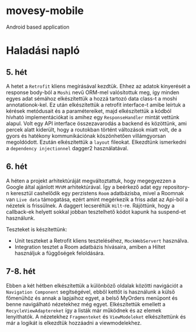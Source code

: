# movesy-mobile

Android based application


# Haladási napló

## 5. hét

A hetet a ```Retrofit``` kliens megírásával kezdtük. Ehhez az adatok kinyerését a response body-ból a ```Moshi``` nevű ORM-mel valósítottuk meg, így minden egyes adat sémához elkészítettük a hozzá tartozó data class-t a moshi annotationok-kel.
Ez után elkészítettük a retrofit interface-t amibe leírtuk a kérések metódusait és a paramétereiket, majd elkészítettük a kódból hívható implementációkat is amihez egy ```ResponseHandler``` mintát vettünk alapul.
Volt egy API interface összezavarodás a backend és közöttünk, ami percek alatt kiderült, hogy a routokban történt változások miatt volt, de a gyors és hatékony kommunikációnak köszönhetően villámgyorsan megoldódott.
Ezután elkészítettük a ```layout``` fileokat.
Elkezdtünk ismerkedni a ```dependency injectionnel``` dagger2 használatával.

## 6. hét

A héten a projekt arhitektúráját megváltoztattuk, hogy megegyezzen a Google által ajánlott ```MVVM``` arhitektúrával.
Így a beérkező adat egy repository-n keresztül cashelődik egy perzistens ```Room``` adatbázisba, mivel a Roomnak van `Live data` támogatása, ezért amint megérkezik a friss adat az Api-ból a nézetek is frissülnek.
A daggert lecseréltük `Hilt`-re.
Rájöttünk, hogy a callback-ek helyett sokkal jobban tesztelhető kódot kapunk ha suspend-et használunk.

Teszteket is készítettünk:
- Unit teszteket a Retrofit kliens teszteléséhez, `MockWebServert` használva.
- Integration tesztet a Room adatbázis hívásaira, amiben a Hiltet használjuk a függőségek feloldására.

## 7-8. hét

Ebben a két hétben elkészítettük a különböző oldalak közötti navigációt a `Navigation Component` segítségével, ebből kettőt is használunk a külső főmenühöz és annak a lapjaihoz egyet,  a belső MyOrders menüpont és benne navigálható nézetekhez még egyet.
Elkészítettük emellett a `RecycleViewAdaptereket` így a listák már működnek és az elemek lenyithatók.
A nézetekhez `Fragmenteket` és `ViewModeleket` elkészítettünk és már a logikát is elkezdtük hozzáadni a viewmodelekhez.
